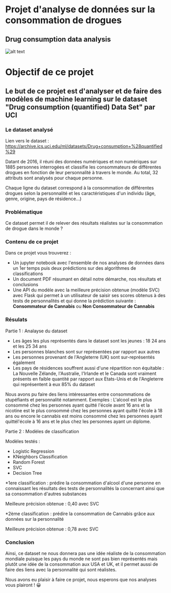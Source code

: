 # Projet d'analyse de données sur la consommation de drogues
## Drug consumption data analysis

![alt text](https://www.pourquoidocteur.fr/media/article/thunbs/uploded_istock-817839096-1538323443-1540667498.jpg)

# Objectif de ce projet
## Le but de ce projet est d'analyser et de faire des modèles de machine learning sur le dataset "Drug consumption (quantified) Data Set" par UCI

### Le dataset analysé
Lien vers le dataset : https://archive.ics.uci.edu/ml/datasets/Drug+consumption+%28quantified%29 

Datant de 2016, il réuni des données numériques et non numériques sur 1885 personnes interrogées et classifie les consommateurs de différentes drogues en fonction de leur personnalité à travers le monde.
Au total, 32 attributs sont analysés pour chaque personne.

Chaque ligne du dataset correspond à la consommation de différentes drogues selon la personnalité et les caractéristiques d'un individu (âge, genre, origine, pays de résidence...)

### Problématique 
Ce dataset permet il de relever des résultats réalistes sur la consommation de drogue dans le monde ?

### Contenu de ce projet

Dans ce projet vous trouverez :
* Un jupyter notebook avec l'ensemble de nos analyses de données dans un 1er temps puis deux prédictions sur des algorithmes de classifications
* Un document PDF résumant en détail notre démarche, nos résultats et conclusions
* Une API du modèle avec la meilleure précision obtenue (modèle SVC) avec Flask qui permet à un utilisateur de saisir ses scores obtenus à des tests de personnalités et qui donne la prédiction suivante : **Consommateur de Cannabis** ou **Non Consommateur de Cannabis**


### Résulats

Partie 1 : Analayse du dataset
* Les âges les plus représentés dans le dataset sont les jeunes : 18 24 ans et les 25 34 ans
* Les personnes blanches sont sur représentées par rapport aux autres
* Les personnes provenant de l'Angleterre (UK) sont sur-représentés également
* Les pays de résidences souffrent aussi d'une répartition non équitable : La Nouvelle Zélande, l'Australie, l'Irlande et le Canada sont vraiment présents en faible quantité par rapport aux Etats-Unis et de l'Angleterre qui représentent à eux 85% du dataset

Nous avons pu faire des liens intéressantes entre consommations de stupéfiants et personnalité notamment.
Exemples : L'alcool est le plus consommé chez les personnes ayant quitté l'école avant 16 ans et la nicotine est le plus consommé chez les personnes ayant quitté l'école à 18 ans ou encore le cannabis est moins consommé chez les personnes ayant quittél'école à 16 ans et le plus chez les personnes ayant un diplome.


Partie 2 : Modèles de classification

Modèles testés : 
* Logistic Regression 
* KNeighbors Classification
* Random Forest
* SVC
* Decision Tree

*1ere classification : prédire la consommation d'alcool d'une personne en connaissant les résultats des tests de personnalités la concernant ainsi que sa consommation d'autres substances

Meilleure précision obtenue : 0,40 avec SVC

*2ème classification : prédire la consommation de Cannabis grâce aux données sur la personnalité

Meilleure précision obtenue : 0,78 avec SVC


### Conclusion
Ainsi, ce dataset ne nous donnera pas une idée réaliste de la consommation mondiale puisque les pays du monde ne sont pas bien représentés mais plutôt une idée de la consommation aux USA et UK, et il permet aussi de faire des liens avec la personnalité qui sont réalistes.

Nous avons eu plaisir à faire ce projet, nous esperons que nos analyses vous plairont ! :grinning:






